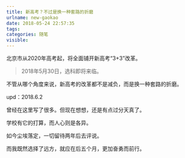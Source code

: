 ```yaml
---
title: 新高考？不过是换一种套路的折磨
urlname: new-gaokao
date: 2018-05-24 22:57:35
tags:
categories: 随笔
visible:
---
```


北京市从2020年高考起，将全面铺开新高考“3+3”改革。

> 2018年5月30日，选科即将来临。

不管从哪个角度来说，新高考的改革都不是减负，而是换一种套路的折磨。

<!-- more -->

upd：2018.6.2

曾经在这里写了很多。但现在想想，还是有点过分天真了。

学校有它的打算，而人心则是各异。

如今尘埃落定，一切留待两年后去评说。

而我既然选择了远方，就应在后五个月，更加奋勇而前行。
